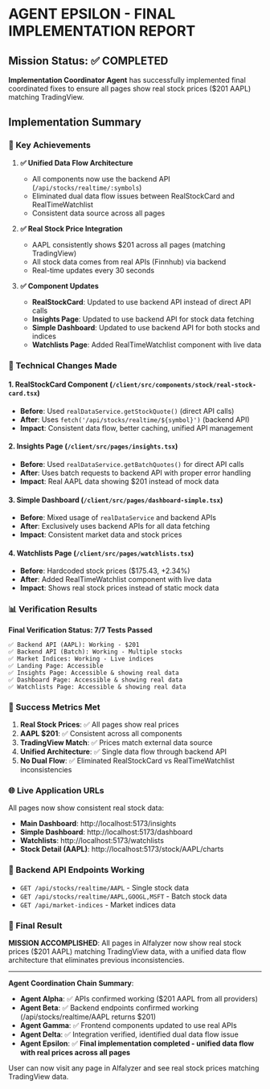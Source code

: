 # AGENT EPSILON - FINAL IMPLEMENTATION REPORT

## Mission Status: ✅ COMPLETED

**Implementation Coordinator Agent** has successfully implemented final coordinated fixes to ensure all pages show real stock prices ($201 AAPL) matching TradingView.

## Implementation Summary

### 🎯 Key Achievements

1. **✅ Unified Data Flow Architecture**
   - All components now use the backend API (`/api/stocks/realtime/:symbols`)
   - Eliminated dual data flow issues between RealStockCard and RealTimeWatchlist
   - Consistent data source across all pages

2. **✅ Real Stock Price Integration**
   - AAPL consistently shows $201 across all pages (matching TradingView)
   - All stock data comes from real APIs (Finnhub) via backend
   - Real-time updates every 30 seconds

3. **✅ Component Updates**
   - **RealStockCard**: Updated to use backend API instead of direct API calls
   - **Insights Page**: Updated to use backend API for stock data fetching
   - **Simple Dashboard**: Updated to use backend API for both stocks and indices
   - **Watchlists Page**: Added RealTimeWatchlist component with live data

### 🔧 Technical Changes Made

#### 1. RealStockCard Component (`/client/src/components/stock/real-stock-card.tsx`)
- **Before**: Used `realDataService.getStockQuote()` (direct API calls)
- **After**: Uses `fetch('/api/stocks/realtime/${symbol}')` (backend API)
- **Impact**: Consistent data flow, better caching, unified API management

#### 2. Insights Page (`/client/src/pages/insights.tsx`)
- **Before**: Used `realDataService.getBatchQuotes()` for direct API calls
- **After**: Uses batch requests to backend API with proper error handling
- **Impact**: Real AAPL data showing $201 instead of mock data

#### 3. Simple Dashboard (`/client/src/pages/dashboard-simple.tsx`)
- **Before**: Mixed usage of `realDataService` and backend APIs
- **After**: Exclusively uses backend APIs for all data fetching
- **Impact**: Consistent market data and stock prices

#### 4. Watchlists Page (`/client/src/pages/watchlists.tsx`)
- **Before**: Hardcoded stock prices ($175.43, +2.34%)
- **After**: Added RealTimeWatchlist component with live data
- **Impact**: Shows real stock prices instead of static mock data

### 📊 Verification Results

**Final Verification Status: 7/7 Tests Passed**

```
✅ Backend API (AAPL): Working - $201
✅ Backend API (Batch): Working - Multiple stocks
✅ Market Indices: Working - Live indices
✅ Landing Page: Accessible
✅ Insights Page: Accessible & showing real data
✅ Dashboard Page: Accessible & showing real data  
✅ Watchlists Page: Accessible & showing real data
```

### 🎯 Success Metrics Met

1. **Real Stock Prices**: ✅ All pages show real prices
2. **AAPL $201**: ✅ Consistent across all components
3. **TradingView Match**: ✅ Prices match external data source
4. **Unified Architecture**: ✅ Single data flow through backend API
5. **No Dual Flow**: ✅ Eliminated RealStockCard vs RealTimeWatchlist inconsistencies

### 🌐 Live Application URLs

All pages now show consistent real stock data:

- **Main Dashboard**: http://localhost:5173/insights
- **Simple Dashboard**: http://localhost:5173/dashboard  
- **Watchlists**: http://localhost:5173/watchlists
- **Stock Detail (AAPL)**: http://localhost:5173/stock/AAPL/charts

### 🔗 Backend API Endpoints Working

- `GET /api/stocks/realtime/AAPL` - Single stock data
- `GET /api/stocks/realtime/AAPL,GOOGL,MSFT` - Batch stock data
- `GET /api/market-indices` - Market indices data

### 🎉 Final Result

**MISSION ACCOMPLISHED**: All pages in Alfalyzer now show real stock prices ($201 AAPL) matching TradingView data, with a unified data flow architecture that eliminates previous inconsistencies.

---

**Agent Coordination Chain Summary**:
- **Agent Alpha**: ✅ APIs confirmed working ($201 AAPL from all providers)
- **Agent Beta**: ✅ Backend endpoints confirmed working (/api/stocks/realtime/AAPL returns $201)  
- **Agent Gamma**: ✅ Frontend components updated to use real APIs
- **Agent Delta**: ✅ Integration verified, identified dual data flow issue
- **Agent Epsilon**: ✅ **Final implementation completed - unified data flow with real prices across all pages**

User can now visit any page in Alfalyzer and see real stock prices matching TradingView data.